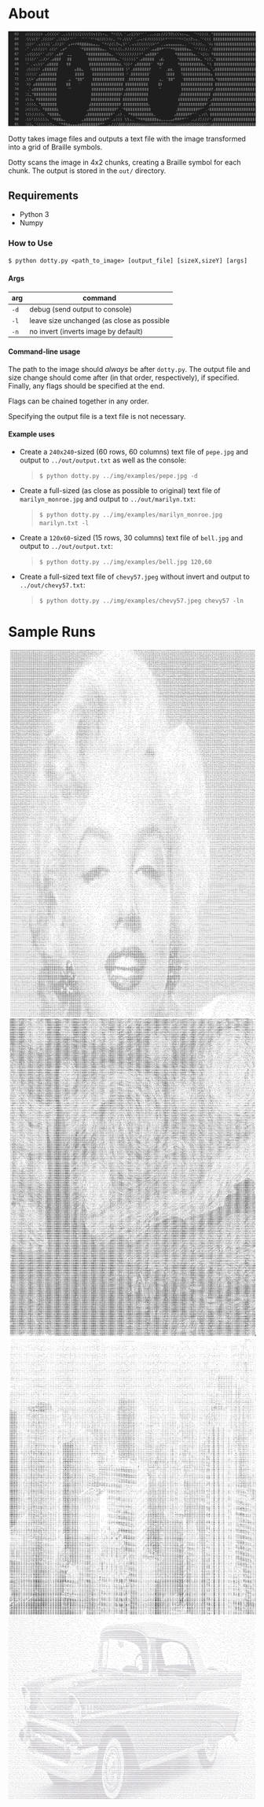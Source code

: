 About
=====

![Dotty output screenshot](/img/ss/dotty_ss.png)

Dotty takes image files and outputs a text file with the image transformed into a grid of Braille symbols.

Dotty scans the image in 4x2 chunks, creating a Braille symbol for each chunk.
The output is stored in the `out/` directory.

Requirements
------------
+ Python 3
+ Numpy 

### How to Use
`$ python dotty.py <path_to_image> [output_file] [sizeX,sizeY] [args]`

#### Args
| arg  | command                                    |
|------|--------------------------------------------|
| `-d` | debug (send output to console)             |
| `-l` | leave size unchanged (as close as possible |
| `-n` | no invert (inverts image by default)       |

#### Command-line usage
The path to the image should *always* be after `dotty.py`.
The output file and size change should come after (in that order, respectively), if specified.
Finally, any flags should be specified at the end.

Flags can be chained together in any order.

Specifying the output file is a text file is not necessary.

#### Example uses
* Create a `240x240`-sized (60 rows, 60 columns) text file of `pepe.jpg` and output to `../out/output.txt` as well as the console:
    > `$ python dotty.py ../img/examples/pepe.jpg -d`

* Create a full-sized (as close as possible to original) text file of `marilyn_monroe.jpg` and output to `../out/marilyn.txt`:
    > `$ python dotty.py ../img/examples/marilyn_monroe.jpg marilyn.txt -l`

* Create a `120x60`-sized (15 rows, 30 columns) text file of `bell.jpg` and output to `../out/output.txt`:
    > `$ python dotty.py ../img/examples/bell.jpg 120,60`

* Create a full-sized text file of `chevy57.jpeg` without invert and output to `../out/chevy57.txt`:
    > `$ python dotty.py ../img/examples/chevy57.jpeg chevy57 -ln`

# Sample Runs
![Marilyn Monroe](/img/ss/dotty_ss3.png)
![Starry Night -- Vincent Van Gogh](/img/ss/dotty_ss2.png)
![Manhattan](/img/ss/dotty_ss4.png)
![Chevy '57](/img/ss/dotty_ss5.png)